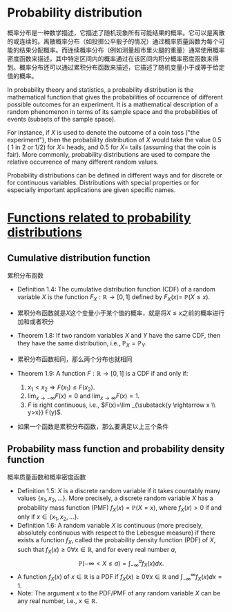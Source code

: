 # Probability distribution

概率分布是一种数学描述，它描述了随机现象所有可能结果的概率。它可以是离散的或连续的。离散概率分布（如投掷公平骰子的情况）通过概率质量函数为每个可能的结果分配概率。而连续概率分布（例如测量超市里火腿的重量）通常使用概率密度函数来描述，其中特定区间内的概率通过在该区间内积分概率密度函数来得到。概率分布还可以通过累积分布函数来描述，它描述了随机变量小于或等于给定值的概率。

In probability theory and statistics, a probability distribution is the mathematical function that gives the probabilities of occurrence of different possible outcomes for an experiment. It is a mathematical description of a random phenomenon in terms of its sample space and the probabilities of events (subsets of the sample space).

For instance, if $X$ is used to denote the outcome of a coin toss ("the experiment"), then the probability distribution of $X$ would take the value 0.5 ( 1 in 2 or 1/2) for $X=$ heads, and 0.5 for $X=$ tails (assuming that the coin is fair). More commonly, probability distributions are used to compare the relative occurrence of many different random values.

Probability distributions can be defined in different ways and for discrete or for continuous variables.
Distributions with special properties or for especially important applications are given specific names.


# [Functions related to probability distributions](https://en.wikipedia.org/wiki/Category:Functions_related_to_probability_distributions "Category:Functions related to probability distributions")

## Cumulative distribution function
累积分布函数

- Definition 1.4: The cumulative distribution function (CDF) of a random variable $X$ is the function $F_X: \mathbb{R} \rightarrow[0,1]$ defined by $F_X(x)=$ $\mathbb{P}(X \leq x)$.
- 累积分布函数就是$X$这个变量小于某个值的概率，就是将$X \leq x$之前的概率进行加和或者积分

- Theorem 1.8: If two random variables $X$ and $Y$ have the same CDF, then they have the same distribution, i.e., $\mathbb{P}_X=\mathbb{P}_Y$.
- 累积分布函数相同，那么两个分布也就相同

- Theorem 1.9: A function $F: \mathbb{R} \rightarrow[0,1]$ is a CDF if and only if:
	1. $x_1<x_2 \Rightarrow F\left(x_1\right) \leq F\left(x_2\right)$.
	2. $\lim _{x \rightarrow-\infty} F(x)=0$ and $\lim _{x \rightarrow \infty} F(x)=1$.
	3. $F$ is right continuous, i.e., $F(x)=\lim _{\substack{y \rightarrow x \\ y>x}} F(y)$.
- 如果一个函数是累积分布函数，那么要满足以上三个条件

## Probability mass function and probability density function
概率质量函数和概率密度函数

- Definition 1.5: $X$ is a discrete random variable if it takes countably many values $\left\{x_1, x_2, \ldots\right\}$. More precisely, a discrete random variable $X$ has a probability mass function (PMF) $f_X(x)=\mathbb{P}(X=x)$, where $f_X(x)>0$ if and only if $x \in\left\{x_1, x_2, \ldots\right\}$.
- Definition 1.6: A random variable $X$ is continuous (more precisely, absolutely continuous with respect to the Lebesgue measure) if there exists a function $f_X$, called the probability density function (PDF) of $X$, such that $f_X(x) \geq 0 \forall x \in \mathbb{R}$, and for every real number $a$,
$$
\mathbb{P}(-\infty<X \leq a)=\int_{-\infty}^a f_X(x) d x \text {. }
$$
- A function $f_X(x)$ of $x \in \mathbb{R}$ is a PDF if $f_X(x) \geq 0 \forall x \in \mathbb{R}$ and $\int_{-\infty}^{\infty} f_X(x) d x=1$.
- Note: The argument $x$ to the PDF/PMF of any random variable $X$ can be any real number, i.e., $x \in \mathbb{R}$.















